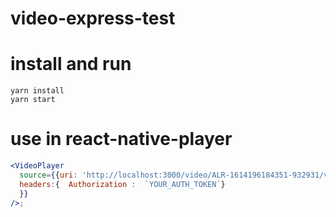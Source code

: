 # video-express-test

# install and run
```
yarn install
yarn start
```

# use in react-native-player
```jsx
<VideoPlayer
  source={{uri: 'http://localhost:3000/video/ALR-1614196184351-932931/video.mp4', 
  headers:{  Authorization :  `YOUR_AUTH_TOKEN`}
  }}
/>;

```
